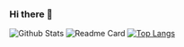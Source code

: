 ### Hi there 👋

![Github Stats](https://github-readme-stats.vercel.app/api?username=xviefvs&count_private=true&theme=react&count_private=true&show_icons=true&include_all_commits=true)
![Readme Card](https://github-readme-stats.vercel.app/api/pin/?username=xviefvs&repo=enma&theme=react&show_owner=true)
[![Top Langs](https://github-readme-stats.vercel.app/api/top-langs/?username=xviefvs&layout=compact&theme=react)](https://github.com/xviefvs/xviefvs)

<!--
**xviefvs/xviefvs** is a ✨ _special_ ✨ repository because its `README.md` (this file) appears on your GitHub profile.

Here are some ideas to get you started:

- 🔭 I’m currently working on ...
- 🌱 I’m currently learning ...
- 👯 I’m looking to collaborate on ...
- 🤔 I’m looking for help with ...
- 💬 Ask me about ...
- 📫 How to reach me: ...
- 😄 Pronouns: ...
- ⚡ Fun fact: ...
-->
